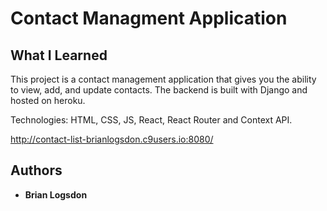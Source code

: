 # Contact Managment Application 

## What I Learned
This project is a contact management application that gives you the ability to view, add, and update contacts. The backend is built with Django and hosted on heroku. 

Technologies: HTML, CSS, JS, React, React Router and Context API.


http://contact-list-brianlogsdon.c9users.io:8080/

## Authors

* **Brian Logsdon**

